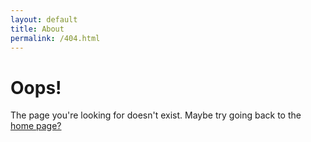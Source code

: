 ```yaml
---
layout: default
title: About
permalink: /404.html
---
```


<div class="post">
	<h1 class="pageTitle">Oops!</h1>
	<p class="intro">The page you're looking for doesn't exist. Maybe try going back to the <a href="{{ site.url }}">home page?</a></p>
</div>
